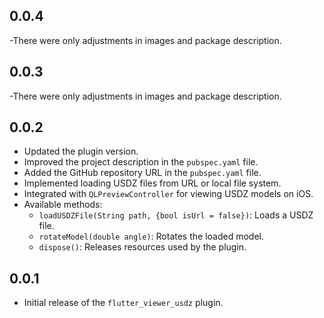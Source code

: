 ## 0.0.4
-There were only adjustments in images and package description.

## 0.0.3
-There were only adjustments in images and package description.

## 0.0.2

- Updated the plugin version.
- Improved the project description in the `pubspec.yaml` file.
- Added the GitHub repository URL in the `pubspec.yaml` file.
- Implemented loading USDZ files from URL or local file system.
- Integrated with `QLPreviewController` for viewing USDZ models on iOS.
- Available methods:
  - `loadUSDZFile(String path, {bool isUrl = false})`: Loads a USDZ file.
  - `rotateModel(double angle)`: Rotates the loaded model.
  - `dispose()`: Releases resources used by the plugin.

## 0.0.1

- Initial release of the `flutter_viewer_usdz` plugin.
